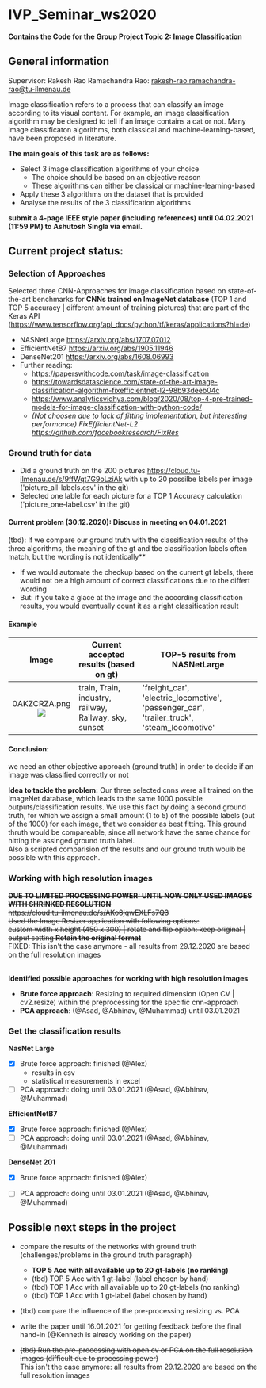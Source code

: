 # IVP_Seminar_ws2020

**Contains the Code for the Group Project Topic 2: Image Classification**

## General information

Supervisor: Rakesh Rao Ramachandra Rao: rakesh-rao.ramachandra-rao@tu-ilmenau.de

Image classification refers to a process that can classify an image according to its visual content. 
For example, an image classification algorithm may be designed to tell if an image contains a cat or not. 
Many image classificaton algorithms, both classical and machine-learning-based, have been proposed in literature. 

**The main goals of this task are as follows:**
* Select 3 image classification algorithms of your choice
  * The choice should be based on an objective reason
  * These algorithms can either be classical or machine-learning-based
* Apply these 3 algorithms on the dataset that is provided 
* Analyse the results of the 3 classification algorithms

**submit a 4-page IEEE style paper (including references) until 04.02.2021 (11:59 PM) to Ashutosh Singla via email.**

## Current project status:
### Selection of Approaches
Selected three CNN-Approaches for image classification based on state-of-the-art benchmarks for **CNNs trained on ImageNet database** (TOP 1 and TOP 5 accuracy | different amount of training pictures) that are part of the Keras API (https://www.tensorflow.org/api_docs/python/tf/keras/applications?hl=de)
  * NASNetLarge https://arxiv.org/abs/1707.07012
  * EfficientNetB7 https://arxiv.org/abs/1905.11946
  * DenseNet201 https://arxiv.org/abs/1608.06993  
* Further reading:
  * https://paperswithcode.com/task/image-classification
  * https://towardsdatascience.com/state-of-the-art-image-classification-algorithm-fixefficientnet-l2-98b93deeb04c 
  * https://www.analyticsvidhya.com/blog/2020/08/top-4-pre-trained-models-for-image-classification-with-python-code/ 
  * *(Not choosen due to lack of fitting implementation, but interesting performance) FixEfficientNet-L2 https://github.com/facebookresearch/FixRes*
 
### Ground truth for data
* Did a ground truth on the 200 pictures https://cloud.tu-ilmenau.de/s/9ffWqt7G9oLziAk with up to 20 possilbe labels per image ('picture_all-labels.csv' in the git)
* Selected one lable for each picture for a TOP 1 Accuracy calculation ('picture_one-label.csv' in the git)

#### Current problem (30.12.2020): Discuss in meeting on 04.01.2021
(tbd): If we compare our ground truth with the classification results of the three algorithms, the meaning of the gt and tbe classification labels often match, but the wording is not identically**
 * If we would automate the checkup based on the current gt labels, there would not be a high amount of correct classifications due to the differt wording 
 * But: if you take a glace at the image and the according classification results, you would eventually count it as a right classification result
 
#### Example 

|     Image    | Current accepted results (based on gt)                | TOP-5 results from NASNetLarge                                                             |
|:------------:|-------------------------------------------------------|--------------------------------------------------------------------------------------------|
| 0AKZCRZA.png <br> ![](https://drive.google.com/uc?export=view&id=14J8Lir-uKsqtujJF7GbJHduqPBLA_2dU)| train, Train, industry, railway, Railway, sky, sunset | 'freight_car', 'electric_locomotive', 'passenger_car', 'trailer_truck', 'steam_locomotive' |


#### Conclusion:
we need an other objective approach (ground truth) in order to decide if an image was classified correctly or not

**Idea to tackle the problem:**
Our three selected cnns were all trained on the ImageNet database, which leads to the same 1000 possible outputs/classification results. We use this fact by doing a second ground truth, for which we assign a small amount (1 to 5) of the possible labels (out of the 1000) for each image, that we consider as best fitting. This ground thruth would be compareable, since all network have the same chance for hitting the assinged ground truth label.
<br> Also a scripted comparision of the results and our ground truth woulb be possible with this approach.
 
### Working with high resolution images 

~~**DUE TO LIMITED PROCESSING POWER: UNTIL NOW ONLY USED IMAGES WITH SHRINKED RESOLUTION** </br>
https://cloud.tu-ilmenau.de/s/AKo8jqwEXLFs7Q3 </br>
Used the Image Resizer application with following options: </br>
custom width x height (450 x 300) | rotate and flip option: keep original | output setting **Retain the original format**~~<br>
FIXED: This isn't the case anymore - all results from 29.12.2020 are based on the full resolution images

</br> **Identified possible approaches for working with high resolution images** 
* **Brute force approach**: Resizing to required dimension (Open CV | cv2.resize) within the preprocessing for the specific cnn-approach
* **PCA approach**: (@Asad, @Abhinav, @Muhammad) until 03.01.2021

### Get the classification results

**NasNet Large**
- [x] Brute force approach: finished (@Alex)
  * results in csv
  * statistical measurements in excel
- [ ] PCA approach: doing until 03.01.2021 (@Asad, @Abhinav, @Muhammad)

**EfficientNetB7**
- [X] Brute force approach: finished (@Alex)
- [ ] PCA approach: doing until 03.01.2021 (@Asad, @Abhinav, @Muhammad)

**DenseNet 201**
- [X] Brute force approach: finished (@Alex)
- [ ] PCA approach: doing until 03.01.2021 (@Asad, @Abhinav, @Muhammad)


## Possible next steps in the project 
* compare the results of the networks with ground truth (challenges/problems in the ground truth paragraph) 
  * **TOP 5 Acc with all available up to 20 gt-labels (no ranking)**
  * (tbd) TOP 5 Acc with 1 gt-label (label chosen by hand)
  * (tbd) TOP 1 Acc with all available up to 20 gt-labels (no ranking)
  * (tbd) TOP 1 Acc with 1 gt-label (label chosen by hand)
 
* (tbd) compare the influence of the pre-processing resizing vs. PCA

* write the paper until 16.01.2021 for getting feedback before the final hand-in (@Kenneth is already working on the paper)
 
* ~~(tbd) Run the pre-processing with open cv or PCA on the full resolution images (difficult due to processing power)~~<br>
This isn't the case anymore: all results from 29.12.2020 are based on the full resolution images
